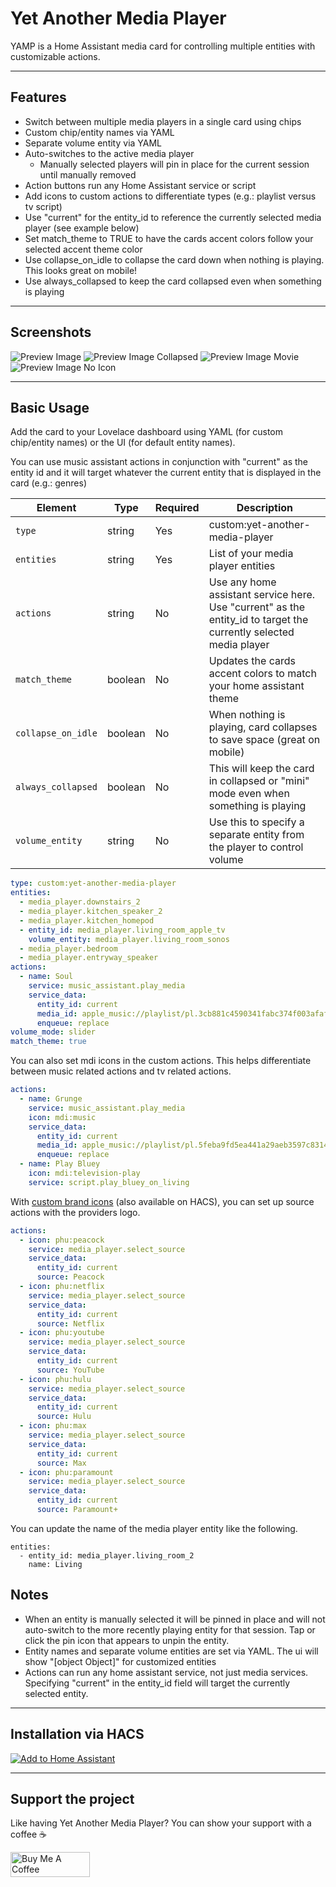 # Yet Another Media Player

YAMP is a Home Assistant media card for controlling multiple entities with customizable actions.

---

## Features

- Switch between multiple media players in a single card using chips
- Custom chip/entity names via YAML
- Separate volume entity via YAML
- Auto-switches to the active media player
  - Manually selected players will pin in place for the current session until manually removed
- Action buttons run any Home Assistant service or script 
- Add icons to custom actions to differentiate types (e.g.: playlist versus tv script)
- Use "current" for the entity_id to reference the currently selected media player (see example below)
- Set match_theme to TRUE to have the cards accent colors follow your selected accent theme color
- Use collapse_on_idle to collapse the card down when nothing is playing. This looks great on mobile!
- Use always_collapsed to keep the card collapsed even when something is playing

---

## Screenshots

![Preview Image](/Preview/large.png)
![Preview Image Collapsed](/Preview/collapsed.png)
![Preview Image Movie](/Preview/movie.png)
![Preview Image No Icon](/Preview/NoIcons.png)

---

## Basic Usage

Add the card to your Lovelace dashboard using YAML (for custom chip/entity names) or the UI (for default entity names). 

You can use music assistant actions in conjunction with "current" as the entity id and it will target whatever the current entity that is displayed in the card (e.g.: genres)

| Element   | Type   | Required | Description                  |
|-----------|--------|----------|------------------------------|
| `type`    | string | Yes      | custom:yet-another-media-player     |
| `entities`     | string | Yes       | List of your media player entities            |
| `actions`   | string | No      | Use any home assistant service here. Use "current" as the entity_id to target the currently selected media player    |
| `match_theme`| boolean | No | Updates the cards accent colors to match your home assistant theme |
| `collapse_on_idle` | boolean | No | When nothing is playing, card collapses to save space (great on mobile) | 
| `always_collapsed` | boolean | No | This will keep the card in collapsed or "mini" mode even when something is playing |
| `volume_entity` | string | No | Use this to specify a separate entity from the player to control volume |

```yaml
type: custom:yet-another-media-player
entities:
  - media_player.downstairs_2
  - media_player.kitchen_speaker_2
  - media_player.kitchen_homepod
  - entity_id: media_player.living_room_apple_tv
    volume_entity: media_player.living_room_sonos
  - media_player.bedroom
  - media_player.entryway_speaker
actions:
  - name: Soul
    service: music_assistant.play_media
    service_data:
      entity_id: current
      media_id: apple_music://playlist/pl.3cb881c4590341fabc374f003afaf2b4
      enqueue: replace
volume_mode: slider
match_theme: true
```

You can also set mdi icons in the custom actions. This helps differentiate between music related actions and tv related actions. 

```yaml
actions:
  - name: Grunge
    service: music_assistant.play_media
    icon: mdi:music
    service_data:
      entity_id: current
      media_id: apple_music://playlist/pl.5feba9fd5ea441a29aeb3597c8314384
      enqueue: replace
  - name: Play Bluey
    icon: mdi:television-play
    service: script.play_bluey_on_living    
```



With [custom brand icons](https://github.com/elax46/custom-brand-icons) (also available on HACS), you can set up source actions with the providers logo.

```yaml
actions:
  - icon: phu:peacock
    service: media_player.select_source
    service_data:
      entity_id: current
      source: Peacock
  - icon: phu:netflix
    service: media_player.select_source
    service_data:
      entity_id: current
      source: Netflix
  - icon: phu:youtube
    service: media_player.select_source
    service_data:
      entity_id: current
      source: YouTube
  - icon: phu:hulu
    service: media_player.select_source
    service_data:
      entity_id: current
      source: Hulu
  - icon: phu:max
    service: media_player.select_source
    service_data:
      entity_id: current
      source: Max
  - icon: phu:paramount
    service: media_player.select_source
    service_data:
      entity_id: current
      source: Paramount+   
```

You can update the name of the media player entity like the following. 

```
entities:
  - entity_id: media_player.living_room_2
    name: Living
```

## Notes

- When an entity is manually selected it will be pinned in place and will not auto-switch to the more recently playing entity for that session. Tap or click the pin icon that appears to unpin the entity.
- Entity names and separate volume entities are set via YAML. The ui will show "[object Object]" for customized entities
- Actions can run any home assistant service, not just media services. Specifying "current" in the entity_id field will target the currently selected entity. 



---

## Installation via HACS

[![Add to Home Assistant](https://my.home-assistant.io/badges/hacs_repository.svg)](https://my.home-assistant.io/redirect/hacs_repository/?repository=yet-another-media-player&category=dashboard&owner=jianyu-li)



---

## Support the project

Like having Yet Another Media Player? You can show your support with a coffee ☕️

<a href="https://www.buymeacoffee.com/jianyu_li" target="_blank"><img src="https://cdn.buymeacoffee.com/buttons/v2/default-yellow.png" alt="Buy Me A Coffee" style="height: 40px !important;width: 127px !important;" ></a>
